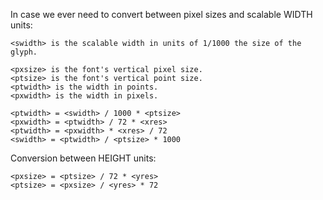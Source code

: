In case we ever need to convert between pixel sizes and scalable
WIDTH units:

    <swidth> is the scalable width in units of 1/1000 the size of the
    glyph.

    <pxsize> is the font's vertical pixel size.
    <ptsize> is the font's vertical point size.
    <ptwidth> is the width in points.
    <pxwidth> is the width in pixels.

    <ptwidth> = <swidth> / 1000 * <ptsize>
    <pxwidth> = <ptwidth> / 72 * <xres>
    <ptwidth> = <pxwidth> * <xres> / 72
    <swidth> = <ptwidth> / <ptsize> * 1000

Conversion between HEIGHT units:

    <pxsize> = <ptsize> / 72 * <yres>
    <ptsize> = <pxsize> / <yres> * 72

